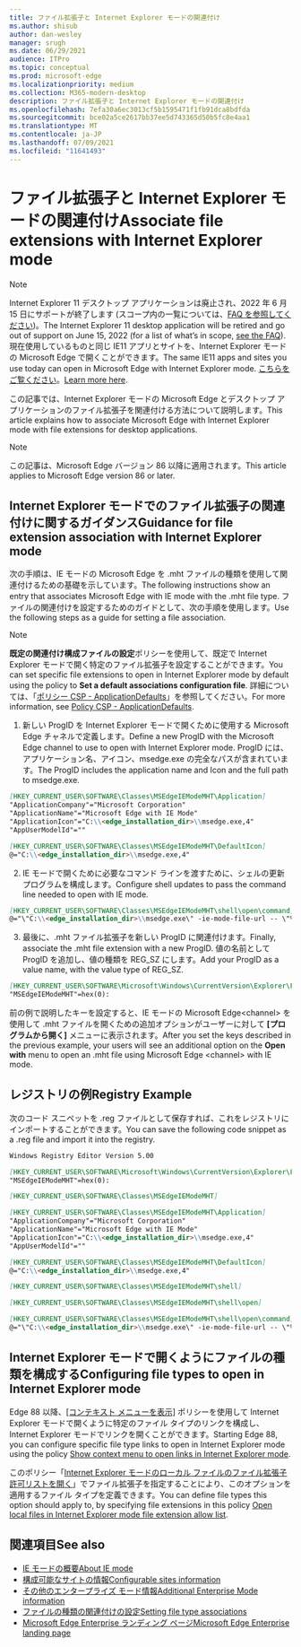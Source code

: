 ```yaml
---
title: ファイル拡張子と Internet Explorer モードの関連付け
ms.author: shisub
author: dan-wesley
manager: srugh
ms.date: 06/29/2021
audience: ITPro
ms.topic: conceptual
ms.prod: microsoft-edge
ms.localizationpriority: medium
ms.collection: M365-modern-desktop
description: ファイル拡張子と Internet Explorer モードの関連付け
ms.openlocfilehash: 7efa30a6ec3013cf5b1595471f1fb91dca8bdfda
ms.sourcegitcommit: bce02a5ce2617bb37ee5d743365d50b5fc8e4aa1
ms.translationtype: MT
ms.contentlocale: ja-JP
ms.lasthandoff: 07/09/2021
ms.locfileid: "11641493"
---
```

# <a name="associate-file-extensions-with-internet-explorer-mode"></a><span data-ttu-id="75ead-103">ファイル拡張子と Internet Explorer モードの関連付け</span><span class="sxs-lookup"><span data-stu-id="75ead-103">Associate file extensions with Internet Explorer mode</span></span>

>[!Note]
> <span data-ttu-id="75ead-104">Internet Explorer 11 デスクトップ アプリケーションは廃止され、2022 年 6 月 15 日にサポートが終了します (スコープ内の一覧については、[FAQ を参照してください](https://techcommunity.microsoft.com/t5/windows-it-pro-blog/internet-explorer-11-desktop-app-retirement-faq/ba-p/2366549))。</span><span class="sxs-lookup"><span data-stu-id="75ead-104">The Internet Explorer 11 desktop application will be retired and go out of support on June 15, 2022 (for a list of what’s in scope, [see the FAQ](https://techcommunity.microsoft.com/t5/windows-it-pro-blog/internet-explorer-11-desktop-app-retirement-faq/ba-p/2366549)).</span></span> <span data-ttu-id="75ead-105">現在使用しているものと同じ IE11 アプリとサイトを、Internet Explorer モードの Microsoft Edge で開くことができます。</span><span class="sxs-lookup"><span data-stu-id="75ead-105">The same IE11 apps and sites you use today can open in Microsoft Edge with Internet Explorer mode.</span></span> <span data-ttu-id="75ead-106">[こちらをご覧ください](https://blogs.windows.com/windowsexperience/2021/05/19/the-future-of-internet-explorer-on-windows-10-is-in-microsoft-edge/)。</span><span class="sxs-lookup"><span data-stu-id="75ead-106">[Learn more here](https://blogs.windows.com/windowsexperience/2021/05/19/the-future-of-internet-explorer-on-windows-10-is-in-microsoft-edge/).</span></span>

<span data-ttu-id="75ead-107">この記事では、Internet Explorer モードの Microsoft Edge とデスクトップ アプリケーションのファイル拡張子を関連付ける方法について説明します。</span><span class="sxs-lookup"><span data-stu-id="75ead-107">This article explains how to associate Microsoft Edge with Internet Explorer mode with file extensions for desktop applications.</span></span>

> [!NOTE]
> <span data-ttu-id="75ead-108">この記事は、Microsoft Edge バージョン 86 以降に適用されます。</span><span class="sxs-lookup"><span data-stu-id="75ead-108">This article applies to Microsoft Edge version 86 or later.</span></span>

## <a name="guidance-for-file-extension-association-with-internet-explorer-mode"></a><span data-ttu-id="75ead-109">Internet Explorer モードでのファイル拡張子の関連付けに関するガイダンス</span><span class="sxs-lookup"><span data-stu-id="75ead-109">Guidance for file extension association with Internet Explorer mode</span></span>

<span data-ttu-id="75ead-110">次の手順は、IE モードの Microsoft Edge を .mht ファイルの種類を使用して関連付けるための基礎を示しています。</span><span class="sxs-lookup"><span data-stu-id="75ead-110">The following instructions show an entry that associates Microsoft Edge with IE mode with the .mht file type.</span></span> <span data-ttu-id="75ead-111">ファイルの関連付けを設定するためのガイドとして、次の手順を使用します。</span><span class="sxs-lookup"><span data-stu-id="75ead-111">Use the following steps as a guide for setting a file association.</span></span>

> [!NOTE]
> <span data-ttu-id="75ead-112">**既定の関連付け構成ファイルの設定**ポリシーを使用して、既定で Internet Explorer モードで開く特定のファイル拡張子を設定することができます。</span><span class="sxs-lookup"><span data-stu-id="75ead-112">You can set specific file extensions to open in Internet Explorer mode by default using the policy to **Set a default associations configuration file**.</span></span> <span data-ttu-id="75ead-113">詳細については、「[ポリシー CSP - ApplicationDefaults](/windows/client-management/mdm/policy-csp-applicationdefaults#applicationdefaults-defaultassociationsconfiguration)」を参照してください。</span><span class="sxs-lookup"><span data-stu-id="75ead-113">For more information, see [Policy CSP - ApplicationDefaults](/windows/client-management/mdm/policy-csp-applicationdefaults#applicationdefaults-defaultassociationsconfiguration).</span></span>

1. <span data-ttu-id="75ead-114">新しい ProgID を Internet Explorer モードで開くために使用する Microsoft Edge チャネルで定義します。</span><span class="sxs-lookup"><span data-stu-id="75ead-114">Define a new ProgID with the Microsoft Edge channel to use to open with Internet Explorer mode.</span></span> <span data-ttu-id="75ead-115">ProgID には、アプリケーション名、アイコン、msedge.exe の完全なパスが含まれています。</span><span class="sxs-lookup"><span data-stu-id="75ead-115">The ProgID includes the application name and Icon and the full path to msedge.exe.</span></span>

```markdown
[HKEY_CURRENT_USER\SOFTWARE\Classes\MSEdgeIEModeMHT\Application]
"ApplicationCompany"="Microsoft Corporation"
"ApplicationName"="Microsoft Edge with IE Mode"
"ApplicationIcon"="C:\\<edge_installation_dir>\\msedge.exe,4"
"AppUserModelId"=""
```

```markdown
[HKEY_CURRENT_USER\SOFTWARE\Classes\MSEdgeIEModeMHT\DefaultIcon]
@="C:\\<edge_installation_dir>\\msedge.exe,4"
```

2. <span data-ttu-id="75ead-116">IE モードで開くために必要なコマンド ラインを渡すために、シェルの更新プログラムを構成します。</span><span class="sxs-lookup"><span data-stu-id="75ead-116">Configure shell updates to pass the command line needed to open with IE mode.</span></span>

```markdown
[HKEY_CURRENT_USER\SOFTWARE\Classes\MSEdgeIEModeMHT\shell\open\command]
@="\"C:\\<edge_installation_dir>\\msedge.exe\" -ie-mode-file-url -- \"%1\""
```

3. <span data-ttu-id="75ead-117">最後に、.mht ファイル拡張子を新しい ProgID に関連付けます。</span><span class="sxs-lookup"><span data-stu-id="75ead-117">Finally, associate the .mht file extension with a new ProgID.</span></span> <span data-ttu-id="75ead-118">値の名前として ProgID を追加し、値の種類を REG_SZ にします。</span><span class="sxs-lookup"><span data-stu-id="75ead-118">Add your ProgID as a value name, with the value type of REG_SZ.</span></span>

```markdown
[HKEY_CURRENT_USER\SOFTWARE\Microsoft\Windows\CurrentVersion\Explorer\FileExts\.mht\OpenWithProgids]
"MSEdgeIEModeMHT"=hex(0):
```

<span data-ttu-id="75ead-119">前の例で説明したキーを設定すると、IE モードの Microsoft Edge\<channel\> を使用して .mht ファイルを開くための追加オプションがユーザーに対して **[プログラムから開く]** メニューに表示されます。</span><span class="sxs-lookup"><span data-stu-id="75ead-119">After you set the keys described in the previous example, your users will see an additional option on the **Open with** menu to open an .mht file using Microsoft Edge \<channel\> with IE mode.</span></span>

## <a name="registry-example"></a><span data-ttu-id="75ead-120">レジストリの例</span><span class="sxs-lookup"><span data-stu-id="75ead-120">Registry Example</span></span>

<span data-ttu-id="75ead-121">次のコード スニペットを .reg ファイルとして保存すれば、これをレジストリにインポートすることができます。</span><span class="sxs-lookup"><span data-stu-id="75ead-121">You can save the following code snippet as a .reg file and import it into the registry.</span></span>

```markdown
Windows Registry Editor Version 5.00

[HKEY_CURRENT_USER\SOFTWARE\Microsoft\Windows\CurrentVersion\Explorer\FileExts\.mht\OpenWithProgids]
"MSEdgeIEModeMHT"=hex(0):

[HKEY_CURRENT_USER\SOFTWARE\Classes\MSEdgeIEModeMHT]

[HKEY_CURRENT_USER\SOFTWARE\Classes\MSEdgeIEModeMHT\Application]
"ApplicationCompany"="Microsoft Corporation"
"ApplicationName"="Microsoft Edge with IE Mode"
"ApplicationIcon"="C:\\<edge_installation_dir>\\msedge.exe,4"
"AppUserModelId"=""

[HKEY_CURRENT_USER\SOFTWARE\Classes\MSEdgeIEModeMHT\DefaultIcon]
@="C:\\<edge_installation_dir>\\msedge.exe,4"

[HKEY_CURRENT_USER\SOFTWARE\Classes\MSEdgeIEModeMHT\shell]

[HKEY_CURRENT_USER\SOFTWARE\Classes\MSEdgeIEModeMHT\shell\open]

[HKEY_CURRENT_USER\SOFTWARE\Classes\MSEdgeIEModeMHT\shell\open\command]
@="\"C:\\<edge_installation_dir>\\msedge.exe\" -ie-mode-file-url -- \"%1\""

```

## <a name="configuring-file-types-to-open-in-internet-explorer-mode"></a><span data-ttu-id="75ead-122">Internet Explorer モードで開くようにファイルの種類を構成する</span><span class="sxs-lookup"><span data-stu-id="75ead-122">Configuring file types to open in Internet Explorer mode</span></span>

<span data-ttu-id="75ead-123">Edge 88 以降、[[コンテキスト メニューを表示]](./microsoft-edge-policies.md#internetexplorerintegrationreloadiniemodeallowed) ポリシーを使用して Internet Explorer モードで開くように特定のファイル タイプのリンクを構成し、Internet Explorer モードでリンクを開くことができます。</span><span class="sxs-lookup"><span data-stu-id="75ead-123">Starting Edge 88, you can configure specific file type links to open in Internet Explorer mode using the policy [Show context menu to open links in Internet Explorer mode](./microsoft-edge-policies.md#internetexplorerintegrationreloadiniemodeallowed).</span></span>

<span data-ttu-id="75ead-124">このポリシー「[Internet Explorer モードのローカル ファイルのファイル拡張子許可リストを開く](./microsoft-edge-policies.md#internetexplorerintegrationlocalfileextensionallowlist)」でファイル拡張子を指定することにより、このオプションを適用するファイル タイプを定義できます。</span><span class="sxs-lookup"><span data-stu-id="75ead-124">You can define file types this option should apply to, by specifying file extensions in this policy [Open local files in Internet Explorer mode file extension allow list](./microsoft-edge-policies.md#internetexplorerintegrationlocalfileextensionallowlist).</span></span> 

## <a name="see-also"></a><span data-ttu-id="75ead-125">関連項目</span><span class="sxs-lookup"><span data-stu-id="75ead-125">See also</span></span>

- [<span data-ttu-id="75ead-126">IE モードの概要</span><span class="sxs-lookup"><span data-stu-id="75ead-126">About IE mode</span></span>](./edge-ie-mode.md)
- [<span data-ttu-id="75ead-127">構成可能なサイトの情報</span><span class="sxs-lookup"><span data-stu-id="75ead-127">Configurable sites information</span></span>](./edge-learnmore-configurable-sites-ie-mode.md)
- [<span data-ttu-id="75ead-128">その他のエンタープライズ モード情報</span><span class="sxs-lookup"><span data-stu-id="75ead-128">Additional Enterprise Mode information</span></span>](/internet-explorer/ie11-deploy-guide/enterprise-mode-overview-for-ie11)
- [<span data-ttu-id="75ead-129">ファイルの種類の関連付けの設定</span><span class="sxs-lookup"><span data-stu-id="75ead-129">Setting file type associations</span></span>](/windows/win32/shell/fa-file-types)
- [<span data-ttu-id="75ead-130">Microsoft Edge Enterprise ランディング ページ</span><span class="sxs-lookup"><span data-stu-id="75ead-130">Microsoft Edge Enterprise landing page</span></span>](https://aka.ms/EdgeEnterprise)